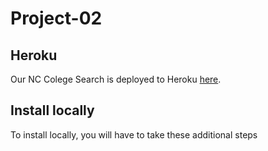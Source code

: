 # Project-02

## Heroku
Our NC Colege Search is deployed to Heroku [here](https://pure-ridge-94757.herokuapp.com/).

## Install locally
To install locally, you will have to take these additional steps